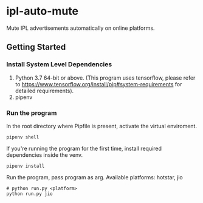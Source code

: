 # ipl-auto-mute
Mute IPL advertisements automatically on online platforms.

## Getting Started

### Install System Level Dependencies

 1. Python 3.7 64-bit or above. (This program uses tensorflow, please refer to https://www.tensorflow.org/install/pip#system-requirements for detailed requirements).
 2. pipenv

### Run the program
In the root directory where Pipfile is present, activate the virtual enviroment.
```
pipenv shell
```

If you're running the program for the first time, install required dependencies inside the venv.
```
pipenv install
```

Run the program, pass program as arg. Available platforms: hotstar, jio
```
# python run.py <platform>
python run.py jio
```
